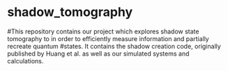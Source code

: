 # shadow_tomography
#This repository contains our project which explores shadow state tomography to in order to efficiently measure information and partially recreate quantum #states. It contains the shadow creation code, originally published by Huang et al. as well as our simulated systems and calculations. 
